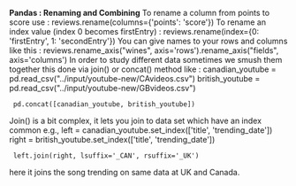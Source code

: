    **Pandas : Renaming and Combining**
To rename a column from points to score use :
     reviews.rename(columns={'points': 'score'})
To rename an index value (index 0 becomes firstEntry) :
     reviews.rename(index={0: 'firstEntry', 1: 'secondEntry'})
You can give names to your rows and columns like this :
     reviews.rename_axis("wines", axis='rows').rename_axis("fields", axis='columns')
In order to study different data sometimes we smush them together this done via join() or concat() method like :
     canadian_youtube = pd.read_csv("../input/youtube-new/CAvideos.csv")
     british_youtube = pd.read_csv("../input/youtube-new/GBvideos.csv")

     pd.concat([canadian_youtube, british_youtube])
Join() is a bit complex, it lets you join to data set which have an index common e.g.,
     left = canadian_youtube.set_index(['title', 'trending_date'])  
     right = british_youtube.set_index(['title', 'trending_date'])
 
     left.join(right, lsuffix='_CAN', rsuffix='_UK') 
here it joins the song trending on same data at UK and Canada.